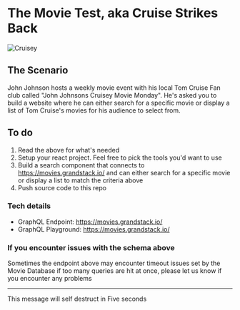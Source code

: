 # The Movie Test, aka Cruise Strikes Back

![Cruisey](https://media.giphy.com/media/D16XHdsB1PBxm/giphy.gif)

## The Scenario
John Johnson hosts a weekly movie event with his local Tom Cruise Fan club called "John Johnsons Cruisey Movie Monday". He's asked you to build a website where he can either search for a specific movie or display a list of Tom Cruise's movies for his audience to select from.


## To do
1. Read the above for what's needed
2. Setup your react project. Feel free to pick the tools you'd want to use
3. Build a search component that connects to https://movies.grandstack.io/ and can either search for a specific movie or display a list to match the criteria above
4. Push source code to this repo

### Tech details
- GraphQL Endpoint: https://movies.grandstack.io/
- GraphQL Playground: https://movies.grandstack.io/

### If you encounter issues with the schema above
Sometimes the endpoint above may encounter timeout issues set by the Movie Database if too many queries are hit at once, please let us know if you encounter any problems

---

This message will self destruct in Five seconds
